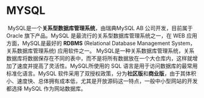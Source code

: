 # MYSQL

​		MySQL是一个**关系型数据库管理系统**，由瑞典MySQL AB 公司开发，目前属于 Oracle 旗下产品。MySQL 是最流行的关系型数据库管理系统之一，在 WEB 应用方面，MySQL是最好的 **RDBMS** (Relational Database Management System，关系数据库管理系统) 应用软件之一。
​		MySQL是一种关系数据库管理系统，关系数据库将数据保存在不同的表中，而不是将所有数据放在一个大仓库内，这样就增加了速度并提高了灵活性。
​		MySQL所使用的 SQL 语言是用于访问数据库的最常用标准化语言。MySQL 软件采用了双授权政策，分为**社区版**和**商业版**，由于其体积小、速度快、总体拥有成本低，尤其是开放源码这一特点，一般中小型网站的开发都选择 MySQL 作为网站数据库。
